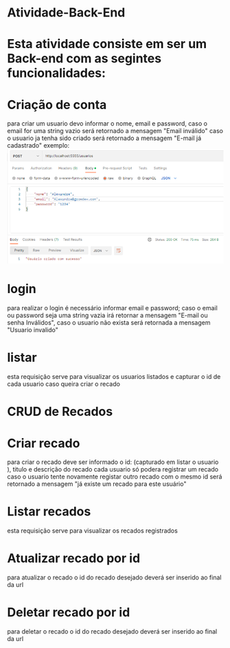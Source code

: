 # Atividade-Back-End
# Esta atividade consiste em ser um Back-end com as segintes funcionalidades:
# Criação de conta
para criar um usuario devo informar o nome, email e password,
caso o email for uma string vazio será retornado a mensagem "Email inválido"
caso o usuario ja tenha sido criado será retornado a mensagem "E-mail já cadastrado"
exemplo:
<img src="img/exemplo_criacao_usuario.png">
# login 
para realizar o login é necessário informar email e password;
caso o email ou password seja uma string vazia irá retornar a mensagem "E-mail ou senha Inválidos",
caso o usuario não exista será retornada a mensagem "Usuario invalido"
# listar 
 esta requisição serve para visualizar os usuarios listados e capturar o id de cada usuario caso queira criar o recado

# CRUD de Recados

# Criar recado 
para criar o recado deve ser informado o id: (capturado em listar o usuario ), titulo e descrição do recado 
cada usuario só podera registrar um recado 
caso o usuario tente novamente registar outro recado  com o mesmo id será retornado a mensagem "já existe um recado para este usuário"
# Listar recados
esta requisição serve para visualizar os recados registrados
# Atualizar recado por id
para atualizar o recado o id do recado desejado deverá ser inserido ao final da url 
# Deletar recado por id
para deletar o recado o id do recado desejado deverá ser inserido ao final da url
